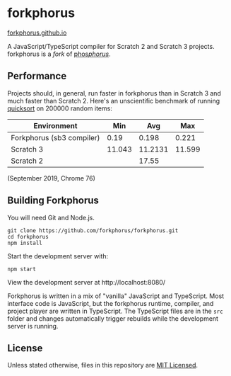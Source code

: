 # forkphorus

[forkphorus.github.io](https://forkphorus.github.io)

A JavaScript/TypeScript compiler for Scratch 2 and Scratch 3 projects. forkphorus is a *fork* of [phos*phorus*](https://phosphorus.github.io/).

## Performance

Projects should, in general, run faster in forkphorus than in Scratch 3 and much faster than Scratch 2. Here's an unscientific benchmark of running [quicksort](https://scratch.mit.edu/projects/310372816/) on 200000 random items:

| Environment | Min | Avg | Max |
| ----------- | --- | --- | --- |
| Forkphorus (sb3 compiler) | 0.19 | 0.198 | 0.221 |
| Scratch 3 | 11.043 | 11.2131 | 11.599 |
| Scratch 2 |  | 17.55 |  |

(September 2019, Chrome 76)

## Building Forkphorus

You will need Git and Node.js.

```
git clone https://github.com/forkphorus/forkphorus.git
cd forkphorus
npm install
```

Start the development server with:

```
npm start
```

View the development server at http://localhost:8080/

Forkphorus is written in a mix of "vanilla" JavaScript and TypeScript. Most interface code is JavaScript, but the forkphorus runtime, compiler, and project player are written in TypeScript. The TypeScript files are in the `src` folder and changes automatically trigger rebuilds while the development server is running.

## License

Unless stated otherwise, files in this repository are [MIT Licensed](https://github.com/forkphorus/forkphorus/blob/master/LICENSE).
